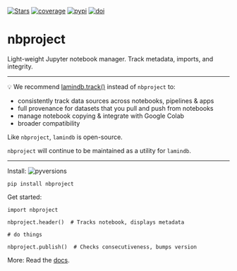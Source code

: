 [![Stars](https://img.shields.io/github/stars/laminlabs/nbproject?logo=GitHub&color=yellow)](https://github.com/laminlabs/nbproject)
[![coverage](https://codecov.io/gh/laminlabs/nbproject/branch/main/graph/badge.svg?token=05R04PR9RB)](https://codecov.io/gh/laminlabs/nbproject)
[![pypi](https://img.shields.io/pypi/v/nbproject?color=blue&label=pypi%20package)](https://pypi.org/project/nbproject)
[![doi](https://img.shields.io/badge/doi-10.56528%2Fnbp-lightgrey)](https://doi.org/10.56528/nbp)

# nbproject

Light-weight Jupyter notebook manager. Track metadata, imports, and integrity.

---

💡 We recommend [lamindb.track()](https://lamin.ai/docs/ref/lamindb.track) instead of `nbproject` to:

- consistently track data sources across notebooks, pipelines & apps
- full provenance for datasets that you pull and push from notebooks
- manage notebook copying & integrate with Google Colab
- broader compatibility

Like `nbproject`, `lamindb` is open-source.

`nbproject` will continue to be maintained as a utility for `lamindb`.

---

Install: ![pyversions](https://img.shields.io/pypi/pyversions/nbproject)

```
pip install nbproject
```

Get started:

```
import nbproject

nbproject.header()  # Tracks notebook, displays metadata

# do things

nbproject.publish()  # Checks consecutiveness, bumps version
```

More: Read the [docs](https://lamin.ai/docs/nbproject).
